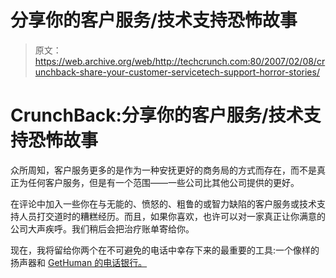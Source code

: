 # 分享你的客户服务/技术支持恐怖故事

> 原文：<https://web.archive.org/web/http://techcrunch.com:80/2007/02/08/crunchback-share-your-customer-servicetech-support-horror-stories/>

# CrunchBack:分享你的客户服务/技术支持恐怖故事

众所周知，客户服务更多的是作为一种安抚更好的商务局的方式而存在，而不是真正为任何客户服务，但是有一个范围——一些公司比其他公司提供的更好。

在评论中加入一些你在与无能的、愤怒的、粗鲁的或智力缺陷的客户服务或技术支持人员打交道时的糟糕经历。而且，如果你喜欢，也许可以对一家真正让你满意的公司大声疾呼。我们稍后会把治疗账单寄给你。

现在，我将留给你两个在不可避免的电话中幸存下来的最重要的工具:一个像样的扬声器和 [GetHuman 的电话银行。](https://web.archive.org/web/20190930122525/http://www.gethuman.com/)